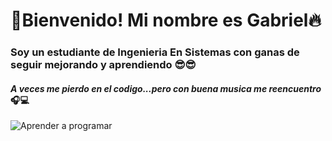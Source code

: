 
# 👋**Bienvenido! Mi nombre es Gabriel**🔥

### **Soy un estudiante de Ingenieria En Sistemas con ganas de seguir mejorando y aprendiendo** 😎😎

#### ***A veces me pierdo en el codigo...pero con buena musica me reencuentro***🎧💻

![Aprender a programar](https://www.educaciontrespuntocero.com/wp-content/uploads/2021/02/Apps-y-juegos-para-aprender-a-programar-1200x800.jpg)
